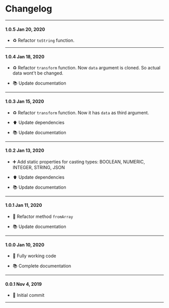 # Changelog

----------

#### 1.0.5 Jan 20, 2020

* ♻️ Refactor `toString` function.

----------

#### 1.0.4 Jan 18, 2020

* ♻️ Refactor `transform` function. Now `data` argument is cloned. So actual data wont't be changed.

* 📚 Update documentation

----------

#### 1.0.3 Jan 15, 2020

* ♻️ Refactor `transform` function. Now it has `data` as third argument.

* ⬆️ Update dependencies

* 📚 Update documentation

----------

#### 1.0.2 Jan 13, 2020

* ➕ Add static properties for casting types: BOOLEAN, NUMERIC, INTEGER, STRING, JSON

* ⬆️ Update dependencies

* 📚 Update documentation

----------

#### 1.0.1 Jan 11, 2020

* 🔨 Refactor method `fromArray`

* 📚 Update documentation

----------

#### 1.0.0 Jan 10, 2020

* 🎉 Fully working code

* 📚 Complete documentation

----------

#### 0.0.1 Nov 4, 2019

* 🎉 Initial commit

----------
